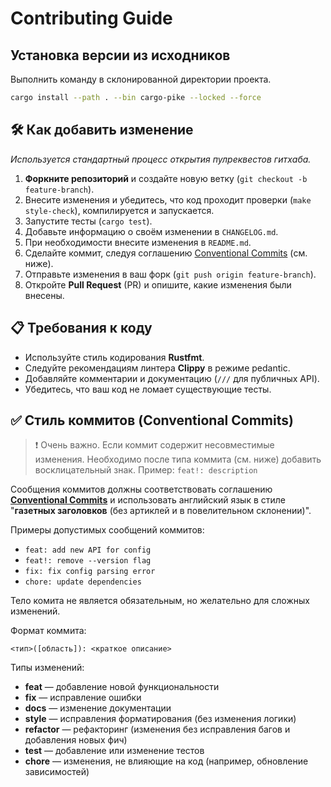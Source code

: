 # Contributing Guide

## Установка версии из исходников

Выполнить команду в склонированной директории проекта.

```bash
cargo install --path . --bin cargo-pike --locked --force
```

## 🛠 Как добавить изменение

_Используется стандартный процесс открытия пулреквестов гитхаба._

1. **Форкните репозиторий** и создайте новую ветку (`git checkout -b feature-branch`).
2. Внесите изменения и убедитесь, что код проходит проверки (`make style-check`), компилируется и запускается.
3. Запустите тесты (`cargo test`).
4. Добавьте информацию о своём изменении в `CHANGELOG.md`.
5. При необходимости внесите изменения в `README.md`.
6. Сделайте коммит, следуя соглашению [Conventional Commits](https://www.conventionalcommits.org/en/v1.0.0/) (см. ниже).
7. Отправьте изменения в ваш форк (`git push origin feature-branch`).
8. Откройте **Pull Request** (PR) и опишите, какие изменения были внесены.

## 📋 Требования к коду

- Используйте стиль кодирования **Rustfmt**.
- Следуйте рекомендациям линтера **Clippy** в режиме pedantic.
- Добавляйте комментарии и документацию (`///` для публичных API).
- Убедитесь, что ваш код не ломает существующие тесты.

## ✅ Стиль коммитов (Conventional Commits)

> ❗ Очень важно. Если коммит содержит несовместимые изменения. Необходимо после типа коммита (см. ниже) добавить восклицательный знак. Пример: `feat!: description`

Сообщения коммитов должны соответствовать соглашению **[Conventional Commits](https://www.conventionalcommits.org/en/v1.0.0/)** и использовать английский язык в стиле "**газетных заголовков** (без артиклей и в повелительном склонении)".

Примеры допустимых сообщений коммитов:

- `feat: add new API for config`
- `feat!: remove --version flag`
- `fix: fix config parsing error`
- `chore: update dependencies`

Тело комита не является обязательным, но желательно для сложных изменений.

Формат коммита:

```
<тип>([область]): <краткое описание>
```

Типы изменений:

- **feat** — добавление новой функциональности
- **fix** — исправление ошибки
- **docs** — изменение документации
- **style** — исправления форматирования (без изменения логики)
- **refactor** — рефакторинг (изменения без исправления багов и добавления новых фич)
- **test** — добавление или изменение тестов
- **chore** — изменения, не влияющие на код (например, обновление зависимостей)
